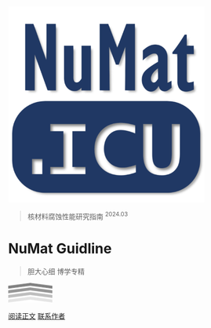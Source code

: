 ![](/img/favicon.png ':size=200')

> 核材料腐蚀性能研究指南 <sup>2024.03</sup>

# **NuMat Guidline**

> 胆大心细 博学专精

![向上滑动开启阅读](/img/up.png)

[阅读正文](?id=start)
[联系作者](mailto:suhaozhan@outlook.com)
